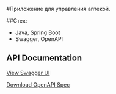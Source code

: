 #Приложение для управления аптекой.<br>

##Стек:
- Java, Spring Boot
- Swagger, OpenAPI

## API Documentation

[View Swagger UI](https://editor.swagger.io/?url=https://raw.githubusercontent.com/pan1dan/inventory-accounting-at-the-pharmacy/main/swagger.yml)

[Download OpenAPI Spec](https://raw.githubusercontent.com/pan1dan/inventory-accounting-at-the-pharmacy/main/swagger.yml)
